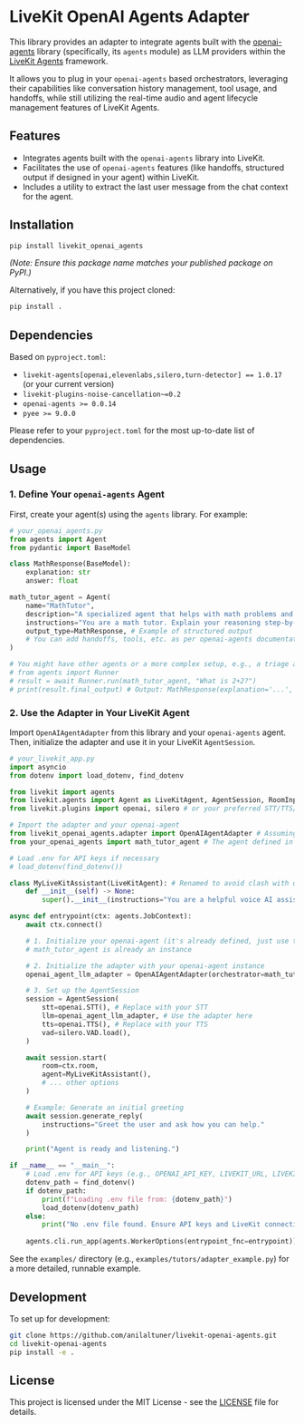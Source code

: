 # LiveKit OpenAI Agents Adapter

This library provides an adapter to integrate agents built with the [openai-agents](https://github.com/openai/openai-agents-python) library (specifically, its `agents` module) as LLM providers within the [LiveKit Agents](https://github.com/livekit/agents) framework.

It allows you to plug in your `openai-agents` based orchestrators, leveraging their capabilities like conversation history management, tool usage, and handoffs, while still utilizing the real-time audio and agent lifecycle management features of LiveKit Agents.

## Features

- Integrates agents built with the `openai-agents` library into LiveKit.
- Facilitates the use of `openai-agents` features (like handoffs, structured output if designed in your agent) within LiveKit.
- Includes a utility to extract the last user message from the chat context for the agent.

## Installation

```bash
pip install livekit_openai_agents
```
*(Note: Ensure this package name matches your published package on PyPI.)*

Alternatively, if you have this project cloned:
```bash
pip install .
```

## Dependencies

Based on `pyproject.toml`:
- `livekit-agents[openai,elevenlabs,silero,turn-detector] == 1.0.17` (or your current version)
- `livekit-plugins-noise-cancellation~=0.2`
- `openai-agents >= 0.0.14`
- `pyee >= 9.0.0`

Please refer to your `pyproject.toml` for the most up-to-date list of dependencies.

## Usage

### 1. Define Your `openai-agents` Agent

First, create your agent(s) using the `agents` library. For example:

```python
# your_openai_agents.py
from agents import Agent
from pydantic import BaseModel

class MathResponse(BaseModel):
    explanation: str
    answer: float

math_tutor_agent = Agent(
    name="MathTutor",
    description="A specialized agent that helps with math problems and provides explanations.",
    instructions="You are a math tutor. Explain your reasoning step-by-step and provide the final answer.",
    output_type=MathResponse, # Example of structured output
    # You can add handoffs, tools, etc. as per openai-agents documentation
)

# You might have other agents or a more complex setup, e.g., a triage agent
# from agents import Runner
# result = await Runner.run(math_tutor_agent, "What is 2+2?")
# print(result.final_output) # Output: MathResponse(explanation='...', answer=4.0)
```

### 2. Use the Adapter in Your LiveKit Agent

Import `OpenAIAgentAdapter` from this library and your `openai-agents` agent. Then, initialize the adapter and use it in your LiveKit `AgentSession`.

```python
# your_livekit_app.py
import asyncio
from dotenv import load_dotenv, find_dotenv

from livekit import agents
from livekit.agents import Agent as LiveKitAgent, AgentSession, RoomInputOptions # Renamed to avoid clash
from livekit.plugins import openai, silero # or your preferred STT/TTS/VAD

# Import the adapter and your openai-agent
from livekit_openai_agents.adapter import OpenAIAgentAdapter # Assuming 'livekit_openai_agents' is the package name
from your_openai_agents import math_tutor_agent # The agent defined in step 1

# Load .env for API keys if necessary
# load_dotenv(find_dotenv())

class MyLiveKitAssistant(LiveKitAgent): # Renamed to avoid clash with openai-agents' Agent
    def __init__(self) -> None:
        super().__init__(instructions="You are a helpful voice AI assistant that can call specialized tutors.")

async def entrypoint(ctx: agents.JobContext):
    await ctx.connect()

    # 1. Initialize your openai-agent (it's already defined, just use the instance)
    # math_tutor_agent is already an instance

    # 2. Initialize the adapter with your openai-agent instance
    openai_agent_llm_adapter = OpenAIAgentAdapter(orchestrator=math_tutor_agent)

    # 3. Set up the AgentSession
    session = AgentSession(
        stt=openai.STT(), # Replace with your STT
        llm=openai_agent_llm_adapter, # Use the adapter here
        tts=openai.TTS(), # Replace with your TTS
        vad=silero.VAD.load(),
    )

    await session.start(
        room=ctx.room,
        agent=MyLiveKitAssistant(),
        # ... other options
    )

    # Example: Generate an initial greeting
    await session.generate_reply(
        instructions="Greet the user and ask how you can help."
    )

    print("Agent is ready and listening.")

if __name__ == "__main__":
    # Load .env for API keys (e.g., OPENAI_API_KEY, LIVEKIT_URL, LIVEKIT_API_KEY)
    dotenv_path = find_dotenv()
    if dotenv_path:
        print(f"Loading .env file from: {dotenv_path}")
        load_dotenv(dotenv_path)
    else:
        print("No .env file found. Ensure API keys and LiveKit connection info are set as environment variables.")
    
    agents.cli.run_app(agents.WorkerOptions(entrypoint_fnc=entrypoint))
```

See the `examples/` directory (e.g., `examples/tutors/adapter_example.py`) for a more detailed, runnable example.

## Development

To set up for development:
```bash
git clone https://github.com/anilaltuner/livekit-openai-agents.git
cd livekit-openai-agents
pip install -e .
```

## License

This project is licensed under the MIT License - see the [LICENSE](LICENSE) file for details. 